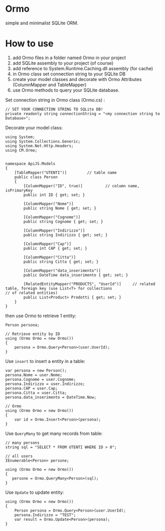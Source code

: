 # Ormo
simple and minimalist SQLite ORM.

# How to use

1. add Ormo files in a folder named Ormo in your project
2. add SQLite assembly to your project (of course)
3. add reference to System.Runtime.Caching.dll assembly (for cache)
4. in Ormo class set connection string to your SQLite DB
3. create your model classes and decorate with Ormo Attributes (ColumnMapper and TableMapper) 
4. use Ormo methods to query your SQLite database.



Set connection string in Ormo class (Ormo.cs)
:
```
// SET YOUR CONNECTION STRING TO SQLite DB!
private readonly string connectionString = "<my connection string to Database>";
```

Decorate your model class:

```
using System;
using System.Collections.Generic;
using System.Net.Http.Headers;
using CM.Ormo;


namespace ApiJS.Models
{
    [TableMapper("UTENTI")]         // table name
    public class Person
    {
        [ColumnMapper("ID", true)]          // column name, isPrimaryKey
        public int ID { get; set; }

        [ColumnMapper("Nome")]
        public string Nome { get; set; }

        [ColumnMapper("Cognome")]
        public string Cognome { get; set; }

        [ColumnMapper("Indirizzo")]
        public string Indirizzo { get; set; }

        [ColumnMapper("Cap")]
        public int CAP { get; set; }

        [ColumnMapper("Citta")]
        public string Citta { get; set; }

        [ColumnMapper("data_inserimento")]
        public DateTime data_inserimento { get; set; }

        [RelatedEntityMapper("PRODUCTS", "UserId")]     // related table, foreign key (use List<T> for collections                                                                    // of related entities)
        public List<Product> Prodotti { get; set; } 
    }
}
```

then use Ormo to retrieve 1 entity:

```
Person persona;

// Retrieve entity by ID
using (Ormo Ormo = new Ormo())
{
    persona = Ormo.Query<Person>(user.UserId);
}
```

Use ```insert``` to insert a entity in a table:

```
var persona = new Person();
persona.Nome = user.Nome;
persona.Cognome = user.Cognome;
persona.Indirizzo = user.Indirizzo;
persona.CAP = user.Cap;
persona.Citta = user.Citta;
persona.data_inserimento = DateTime.Now;

// Ormo
using (Ormo Ormo = new Ormo())
{
    var id = Ormo.Insert<Person>(persona);
}
 ```          

Use ```QueryMany``` to get many records from table:

 ```          
 // many persons
string sql = "SELECT * FROM UTENTI WHERE ID > 0";

// all users
IEnumerable<Person> persone;

using (Ormo Ormo = new Ormo())
{
    persone = Ormo.QueryMany<Person>(sql);                
}
 ```          

Use ```Update``` to update entity:

```
using (Ormo Ormo = new Ormo())
{
    Person persona = Ormo.Query<Person>(user.UserId);
    persona.Indirizzo = "TEST";
    var result = Ormo.Update<Person>(persona);
}
```
